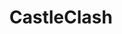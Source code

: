 ---
title: CastleClash
crosslinks:
- youtubefactsbot
- youtubot
- u_imguralbumbot
- livven
- wayport
- Burning_Embers
- GraftersCC
- alotabot
- Cosmik
- SwordsOfWar
- Uploader
- diablo3
- MassdropBot
- ClashRoyale
- funny
- 2r1zcw8
- ClickerHeroes
- OutOfTheLoop
- raerth
- unexpectedrunescape
---